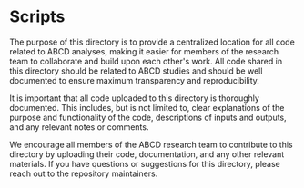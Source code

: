 # Scripts

The purpose of this directory is to provide a centralized location for all code related to ABCD analyses, making it easier for members of the research team to collaborate and build upon each other's work. All code shared in this directory should be related to ABCD studies and should be well documented to ensure maximum transparency and reproducibility.

It is important that all code uploaded to this directory is thoroughly documented. This includes, but is not limited to, clear explanations of the purpose and functionality of the code, descriptions of inputs and outputs, and any relevant notes or comments.

We encourage all members of the ABCD research team to contribute to this directory by uploading their code, documentation, and any other relevant materials. If you have questions or suggestions for this directory, please reach out to the repository maintainers.
